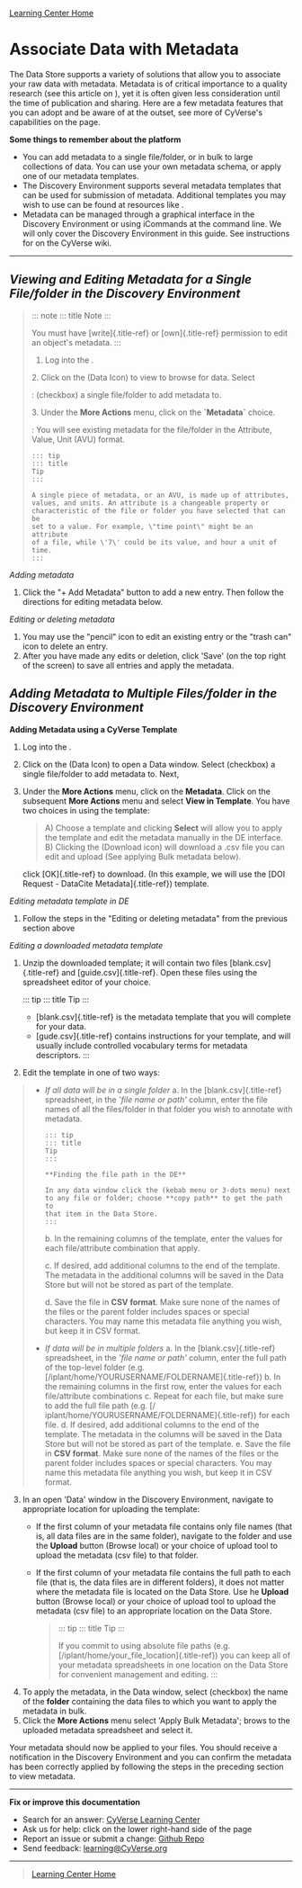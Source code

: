 [Learning Center Home](http://learning.cyverse.org/)

# Associate Data with Metadata

The Data Store supports a variety of solutions that allow you to
associate your raw data with metadata. Metadata is of critical
importance to a quality research (see this article on ), yet it is often
given less consideration until the time of publication and sharing. Here
are a few metadata features that you can adopt and be aware of at the
outset, see more of CyVerse\'s capabilities on the page.

**Some things to remember about the platform**

-   You can add metadata to a single file/folder, or in bulk to large
    collections of data. You can use your own metadata schema, or apply
    one of our metadata templates.
-   The Discovery Environment supports several metadata templates that
    can be used for submission of metadata. Additional templates you may
    wish to use can be found at resources like .
-   Metadata can be managed through a graphical interface in the
    Discovery Environment or using iCommands at the command line. We
    will only cover the Discovery Environment in this guide. See
    instructions for on the CyVerse wiki.

------------------------------------------------------------------------

## *Viewing and Editing Metadata for a Single File/folder in the Discovery Environment*

> ::: note
> ::: title
> Note
> :::
>
> You must have [write]{.title-ref} or [own]{.title-ref} permission to
> edit an object\'s metadata.
> :::
>
> 1.  Log into the .
>
> 2\. Click on the (Data Icon) to view to browse for data. Select
>
> :   (checkbox) a single file/folder to add metadata to.
>
> 3\. Under the **More Actions** menu, click on the **\`Metadata\`** choice.
>
> :   You will see existing metadata for the file/folder in the
>     Attribute, Value, Unit (AVU) format.
>
>     ::: tip
>     ::: title
>     Tip
>     :::
>
>     A single piece of metadata, or an AVU, is made up of attributes,
>     values, and units. An attribute is a changeable property or
>     characteristic of the file or folder you have selected that can be
>     set to a value. For example, \"time point\" might be an attribute
>     of a file, while \'7\' could be its value, and hour a unit of
>     time.
>     :::

*Adding metadata*

1.  Click the \"+ Add Metadata\" button to add a new entry. Then follow
    the directions for editing metadata below.

*Editing or deleting metadata*

1.  You may use the \"pencil\" icon to edit an existing entry or the
    \"trash can\" icon to delete an entry.
2.  After you have made any edits or deletion, click \'Save\' (on the
    top right of the screen) to save all entries and apply the metadata.

## *Adding Metadata to Multiple Files/folder in the Discovery Environment*

**Adding Metadata using a CyVerse Template**

1.  Log into the .

2.  Click on the (Data Icon) to open a Data window. Select (checkbox) a
    single file/folder to add metadata to. Next,

3.  Under the **More Actions** menu, click on the **Metadata**. Click on
    the subsequent **More Actions** menu and select **View in
    Template**. You have two choices in using the template:

    > A)  Choose a template and clicking **Select** will allow you to
    >     apply the template and edit the metadata manually in the DE
    >     interface.
    > B)  Clicking the (Download icon) will download a .csv file you can
    >     edit and upload (See applying Bulk metadata below).

    click [OK]{.title-ref} to download. (In this example, we will use
    the [DOI Request - DataCite Metadata]{.title-ref}) template.

*Editing metadata template in DE*

1.  Follow the steps in the \"Editing or deleting metadata\" from the
    previous section above

*Editing a downloaded metadata template*

1.  Unzip the downloaded template; it will contain two files
    [blank.csv]{.title-ref} and [guide.csv]{.title-ref}. Open these
    files using the spreadsheet editor of your choice.

    ::: tip
    ::: title
    Tip
    :::

    -   [blank.csv]{.title-ref} is the metadata template that you will
        complete for your data.
    -   [gude.csv]{.title-ref} contains instructions for your template,
        and will usually include controlled vocabulary terms for
        metadata descriptors.
    :::

2.  Edit the template in one of two ways:

> -   *If all data will be in a single folder*
>     a.  In the [blank.csv]{.title-ref} spreadsheet, in the *\'file
>         name or path\'* column, enter the file names of all the
>         files/folder in that folder you wish to annotate with
>         metadata.
>
>         ::: tip
>         ::: title
>         Tip
>         :::
>
>         **Finding the file path in the DE**
>
>         In any data window click the (kebab menu or 3-dots menu) next
>         to any file or folder; choose **copy path** to get the path to
>         that item in the Data Store.
>         :::
>
>     b.  In the remaining columns of the template, enter the values for
>         each file/attribute combination that apply.
>
>     c.  If desired, add additional columns to the end of the template.
>         The metadata in the additional columns will be saved in the
>         Data Store but will not be stored as part of the template.
>
>     d.  Save the file in **CSV format**. Make sure none of the names
>         of the files or the parent folder includes spaces or special
>         characters. You may name this metadata file anything you wish,
>         but keep it in CSV format.
> -   *If data will be in multiple folders*
>     a.  In the [blank.csv]{.title-ref} spreadsheet, in the *\'file
>         name or path\'* column, enter the full path of the top-level
>         folder (e.g.
>         [/iplant/home/YOURUSERNAME/FOLDERNAME]{.title-ref})
>     b.  In the remaining columns in the first row, enter the values
>         for each file/attribute combinations
>     c.  Repeat for each file, but make sure to add the full file path
>         (e.g. [/ iplant/home/YOURUSERNAME/FOLDERNAME]{.title-ref}) for
>         each file.
>     d.  If desired, add additional columns to the end of the template.
>         The metadata in the columns will be saved in the Data Store
>         but will not be stored as part of the template.
>     e.  Save the file in **CSV format**. Make sure none of the names
>         of the files or the parent folder includes spaces or special
>         characters. You may name this metadata file anything you wish,
>         but keep it in CSV format.

3.  In an open \'Data\' window in the Discovery Environment, navigate to
    appropriate location for uploading the template:
    -   If the first column of your metadata file contains only file
        names (that is, all data files are in the same folder), navigate
        to the folder and use the **Upload** button (Browse local) or
        your choice of upload tool to upload the metadata (csv file) to
        that folder.

    -   If the first column of your metadata file contains the full path
        to each file (that is, the data files are in different folders),
        it does not matter where the metadata file is located on the
        Data Store. Use he **Upload** button (Browse local) or your
        choice of upload tool to upload the metadata (csv file) to an
        appropriate location on the Data Store.

        > ::: tip
        > ::: title
        > Tip
        > :::
        >
        > If you commit to using absolute file paths (e.g.
        > [/iplant/home/your_file_location]{.title-ref}) you can keep
        > all of your metadata spreadsheets in one location on the Data
        > Store for convenient management and editing.
        > :::
4.  To apply the metadata, in the Data window, select (checkbox) the
    name of the **folder** containing the data files to which you want
    to apply the metadata in bulk.
5.  Click the **More Actions** menu select \'Apply Bulk Metadata\';
    brows to the uploaded metadata spreadsheet and select it.

Your metadata should now be applied to your files. You should receive a
notification in the Discovery Environment and you can confirm the
metadata has been correctly applied by following the steps in the
preceding section to view metadata.

------------------------------------------------------------------------

**Fix or improve this documentation**

-   Search for an answer: [CyVerse Learning Center](https://cyverse-learning-materials.github.io/learning-materials-home)
-   Ask us for help: click on the lower right-hand side of the page
-   Report an issue or submit a change: [Github Repo](https://github.com/CyVerse-learning-materials/data_store_guide)
-   Send feedback: [learning@CyVerse.org](learning@CyVerse.org)

------------------------------------------------------------------------

> [Learning Center Home](http://learning.cyverse.org/)

